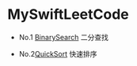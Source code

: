 # MySwiftLeetCode

- No.1 [BinarySearch](https://github.com/SYkehaoran/MySwiftLeetCode/blob/master/MySwiftLeetCode/LeetCodeTrainning/BinarySearch.swift)  二分查找

- No.2[QuickSort](https://github.com/SYkehaoran/MySwiftLeetCode/blob/master/MySwiftLeetCode/LeetCodeTrainning/QuickSort.swift) 快速排序

